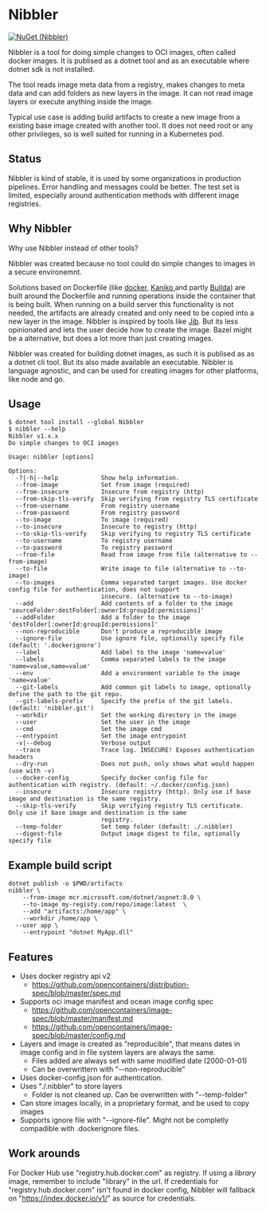 # Nibbler

[![NuGet (Nibbler)](https://img.shields.io/nuget/v/Nibbler)](https://www.nuget.org/packages/Nibbler/)

Nibbler is a tool for doing simple changes to OCI images, often called docker images. 
It is publised as a dotnet tool and as an executable where dotnet sdk is not installed.

The tool reads image meta data from a registry, makes changes to meta data and can add folders as new layers in the image.
It can not read image layers or execute anything inside the image.

Typical use case is adding build artifacts to create a new image from a existing base image created with another tool.
It does not need root or any other privileges, so is well suited for running in a Kubernetes pod.

## Status

Nibbler is kind of stable, it is used by some organizations in production pipelines.
Error handling and messages could be better.
The test set is limited, especially around authentication methods with different image registries.

## Why Nibbler

Why use Nibbler instead of other tools?

Nibbler was created because no tool could do simple changes to images in a secure environemnt. 

Solutions based on Dockerfile (like [docker](https://docs.docker.com/engine/reference/commandline/build/), [Kaniko  ](https://github.com/GoogleContainerTools/kaniko) and partly [Builda](https://github.com/containers/buildah)) are built around the Dockerfile and running operations inside the container that is being built.
When running on a build server this functionality is not needed, the artifacts are already created and only need to be copied into a new layer in the image.
Nibbler is inspired by tools like [Jib](https://github.com/GoogleContainerTools/jib). But its less opinionated and lets the user decide how to create the image.
Bazel might be a alternative, but does a lot more than just creating images.

Nibbler was created for building dotnet images, as such it is publised as as a dotnet cli tool. But its also made available an executable.
Nibbler is language agnostic, and can be used for creating images for other platforms, like node and go.

## Usage

```
$ dotnet tool install --global Nibbler
$ nibbler --help
Nibbler v1.x.x
Do simple changes to OCI images

Usage: nibbler [options]

Options:
  -?|-h|--help            Show help information.
  --from-image            Set from image (required)
  --from-insecure         Insecure from registry (http)
  --from-skip-tls-verify  Skip verifying from registry TLS certificate
  --from-username         From registry username
  --from-password         From registry password
  --to-image              To image (required)
  --to-insecure           Insecure to registry (http)
  --to-skip-tls-verify    Skip verifying to registry TLS certificate
  --to-username           To registry username
  --to-password           To registry password
  --from-file             Read from image from file (alternative to --from-image)
  --to-file               Write image to file (alternative to --to-image)
  --to-images             Comma separated target images. Use docker config file for authentication, does not support
                          insecure. (alternative to --to-image)
  --add                   Add contents of a folder to the image 'sourceFolder:destFolder[:ownerId:groupId:permissions]'
  --addFolder             Add a folder to the image 'destFolder[:ownerId:groupId:permissions]'
  --non-reproducible      Don't produce a reproducible image
  --ignore-file           Use ignore file, optionally specify file (default: '.dockerignore')
  --label                 Add label to the image 'name=value'
  --labels                Comma separated labels to the image 'name=value,name=value'
  --env                   Add a environment variable to the image 'name=value'
  --git-labels            Add common git labels to image, optionally define the path to the git repo.
  --git-labels-prefix     Specify the prefix of the git labels. (default: 'nibbler.git')
  --workdir               Set the working directory in the image
  --user                  Set the user in the image
  --cmd                   Set the image cmd
  --entrypoint            Set the image entrypoint
  -v|--debug              Verbose output
  --trace                 Trace log. INSECURE! Exposes authentication headers
  --dry-run               Does not push, only shows what would happen (use with -v)
  --docker-config         Specify docker config file for authentication with registry. (default: ~/.docker/config.json)
  --insecure              Insecure registry (http). Only use if base image and destination is the same registry.
  --skip-tls-verify       Skip verifying registry TLS certificate. Only use if base image and destination is the same
                          registry.
  --temp-folder           Set temp folder (default: ./.nibbler)
  --digest-file           Output image digest to file, optionally specify file
```

## Example build script

```
dotnet publish -o $PWD/artifacts
nibbler \
	--from-image mcr.microsoft.com/dotnet/aspnet:8.0 \
	--to-image my-registy.com/repo/image:latest  \
	--add "artifacts:/home/app" \
	--workdir /home/app \
  --user app \
	--entrypoint "dotnet MyApp.dll" 
```

## Features

- Uses docker registry api v2
  - https://github.com/opencontainers/distribution-spec/blob/master/spec.md
- Supports oci image manifest and ocean image config spec
  - https://github.com/opencontainers/image-spec/blob/master/manifest.md
  - https://github.com/opencontainers/image-spec/blob/master/config.md
- Layers and image is created as "reproducible", that means dates in image config and in file system layers are always the same.
  - Files added are always set with same modified date (2000-01-01)
  - Can be overwrittern with "--non-reproducible"
- Uses docker-config.json for authentication.
- Uses "./.nibbler" to store layers
  - Folder is not cleaned up. Can be overwritten with "--temp-folder"
- Can store images locally, in a proprietary format, and be used to copy images
- Supports ignore file with "--ignore-file". Might not be completly compadible with .dockerignore files.
  
## Work arounds

For Docker Hub use "registry.hub.docker.com" as registry.
If using a _library_ image, remember to include "library" in the url.
If credentials for "registry.hub.docker.com" isn't found in docker config, Nibbler will fallback on "https://index.docker.io/v1/" as source for credentials.